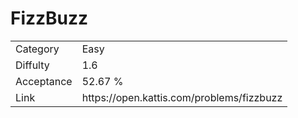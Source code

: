 # FizzBuzz

<table>
    <tr>
        <td>Category</td>
        <td>Easy</td>
    </tr>
    <tr>
        <td>Diffulty</td>
        <td>1.6</td>
    </tr>
    <tr>
        <td>Acceptance</td>
        <td>52.67 %</td>
    </tr>
    <tr>
        <td>Link</td>
        <td>https://open.kattis.com/problems/fizzbuzz</td>
    </tr>
</table>